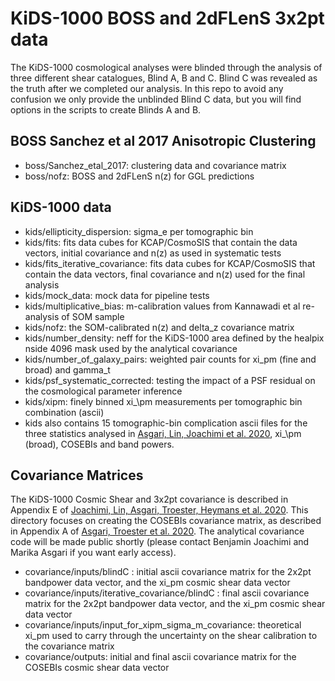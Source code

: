 # KiDS-1000 BOSS and 2dFLenS 3x2pt data

The KiDS-1000 cosmological analyses were blinded through the analysis of three different shear catalogues, Blind A, B and C.   Blind C was revealed as the truth after we completed our analysis.   In this repo to avoid any confusion we only provide the unblinded Blind C data, but you will find options in the scripts to create Blinds A and B.

## BOSS Sanchez et al 2017 Anisotropic Clustering
* boss/Sanchez_etal_2017:  clustering data and covariance matrix
* boss/nofz: BOSS and 2dFLenS n(z) for GGL predictions

## KiDS-1000 data
* kids/ellipticity_dispersion: sigma_e per tomographic bin
* kids/fits: fits data cubes for KCAP/CosmoSIS that contain the data vectors, initial covariance and n(z) as used in systematic tests
* kids/fits_iterative_covariance: fits data cubes for KCAP/CosmoSIS that contain the data vectors, final covariance and n(z) used for the final analysis
* kids/mock_data: mock data for pipeline tests
* kids/multiplicative_bias: m-calibration values from Kannawadi et al re-analysis of SOM sample
* kids/nofz: the SOM-calibrated n(z) and delta_z covariance matrix
* kids/number_density: neff for the KiDS-1000 area defined by the healpix nside 4096 mask used by the analytical covariance
* kids/number_of_galaxy_pairs: weighted pair counts for xi_pm (fine and broad) and gamma_t
* kids/psf_systematic_corrected: testing the impact of a PSF residual on the cosmological parameter inference
* kids/xipm: finely binned xi_\pm measurements per tomographic bin combination (ascii)
* kids also contains 15 tomographic-bin complication ascii files for the three statistics analysed in [Asgari, Lin, Joachimi et al. 2020][1], xi_\pm (broad), COSEBIs and band powers.

## Covariance Matrices
The KiDS-1000 Cosmic Shear and 3x2pt covariance is described in Appendix E of [Joachimi, Lin, Asgari, Troester, Heymans et al. 2020][2].  This directory focuses on creating the COSEBIs covariance matrix, as described in Appendix A of [Asgari, Troester et al. 2020][3].  The analytical covariance code will be made public shortly (please contact Benjamin Joachimi and Marika Asgari if you want early access).   
* covariance/inputs/blindC : initial ascii covariance matrix for the 2x2pt bandpower data vector, and the xi_pm cosmic shear data vector
* covariance/inputs/iterative_covariance/blindC : final ascii covariance matrix for the 2x2pt bandpower data vector, and the xi_pm cosmic shear data vector
* covariance/inputs/input_for_xipm_sigma_m_covariance: theoretical xi_pm used to carry through the uncertainty on the shear calibration to the covariance matrix
* covariance/outputs: initial and final ascii covariance matrix for the COSEBIs cosmic shear data vector



[1]: https://arxiv.org/pdf/2007.15633.pdf "Asgari et al. KiDS-1000"
[2]: https://arxiv.org/pdf/2007.01844.pdf "Joachimi et al."
[3]: https://arxiv.org/abs/1910.05336 "Asgari et al. KV450"




